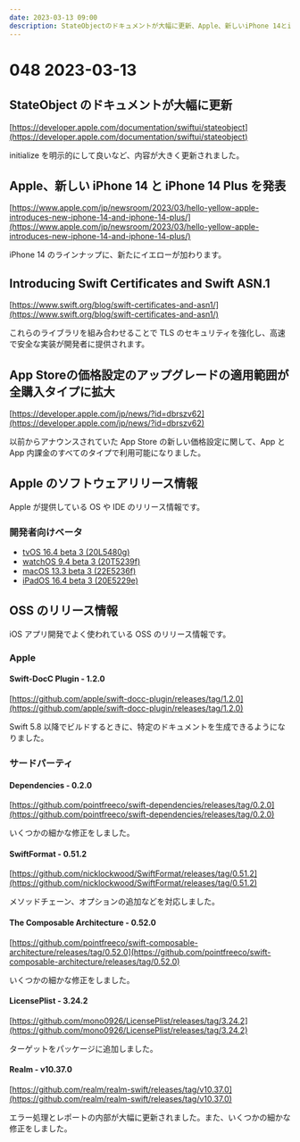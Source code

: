 ```yaml
---
date: 2023-03-13 09:00
description: StateObjectのドキュメントが大幅に更新、Apple、新しいiPhone 14とiPhone 14 Plusを発表など
---
```

# 048 2023-03-13

## StateObject のドキュメントが大幅に更新

[https://developer.apple.com/documentation/swiftui/stateobject](https://developer.apple.com/documentation/swiftui/stateobject)

initialize を明示的にして良いなど、内容が大きく更新されました。

## Apple、新しい iPhone 14 と iPhone 14 Plus を発表

[https://www.apple.com/jp/newsroom/2023/03/hello-yellow-apple-introduces-new-iphone-14-and-iphone-14-plus/](https://www.apple.com/jp/newsroom/2023/03/hello-yellow-apple-introduces-new-iphone-14-and-iphone-14-plus/)

iPhone 14 のラインナップに、新たにイエローが加わります。

## Introducing Swift Certificates and Swift ASN.1

[https://www.swift.org/blog/swift-certificates-and-asn1/](https://www.swift.org/blog/swift-certificates-and-asn1/)

これらのライブラリを組み合わせることで TLS のセキュリティを強化し、高速で安全な実装が開発者に提供されます。

## App Storeの価格設定のアップグレードの適用範囲が全購入タイプに拡大

[https://developer.apple.com/jp/news/?id=dbrszv62](https://developer.apple.com/jp/news/?id=dbrszv62)

以前からアナウンスされていた App Store の新しい価格設定に関して、App と App 内課金のすべてのタイプで利用可能になりました。

## Apple のソフトウェアリリース情報

Apple が提供している OS や IDE のリリース情報です。

### 開発者向けベータ

- [tvOS 16.4 beta 3 (20L5480g)](https://developer.apple.com/news/releases/?id=03072023a)
- [watchOS 9.4 beta 3 (20T5239f)](https://developer.apple.com/news/releases/?id=03072023b)
- [macOS 13.3 beta 3 (22E5236f)](https://developer.apple.com/news/releases/?id=03072023c)
- [iPadOS 16.4 beta 3 (20E5229e)](https://developer.apple.com/news/releases/?id=03072023d)

## OSS のリリース情報

iOS アプリ開発でよく使われている OSS のリリース情報です。

### Apple

#### Swift-DocC Plugin - 1.2.0

[https://github.com/apple/swift-docc-plugin/releases/tag/1.2.0](https://github.com/apple/swift-docc-plugin/releases/tag/1.2.0)

Swift 5.8 以降でビルドするときに、特定のドキュメントを生成できるようになりました。

### サードパーティ

#### Dependencies - 0.2.0

[https://github.com/pointfreeco/swift-dependencies/releases/tag/0.2.0](https://github.com/pointfreeco/swift-dependencies/releases/tag/0.2.0)

いくつかの細かな修正をしました。

#### SwiftFormat - 0.51.2

[https://github.com/nicklockwood/SwiftFormat/releases/tag/0.51.2](https://github.com/nicklockwood/SwiftFormat/releases/tag/0.51.2)

メソッドチェーン、オプションの追加などを対応しました。

#### The Composable Architecture - 0.52.0

[https://github.com/pointfreeco/swift-composable-architecture/releases/tag/0.52.0](https://github.com/pointfreeco/swift-composable-architecture/releases/tag/0.52.0)

いくつかの細かな修正をしました。

#### LicensePlist - 3.24.2

[https://github.com/mono0926/LicensePlist/releases/tag/3.24.2](https://github.com/mono0926/LicensePlist/releases/tag/3.24.2)

ターゲットをパッケージに追加しました。

#### Realm - v10.37.0

[https://github.com/realm/realm-swift/releases/tag/v10.37.0](https://github.com/realm/realm-swift/releases/tag/v10.37.0)

エラー処理とレポートの内部が大幅に更新されました。また、いくつかの細かな修正をしました。
